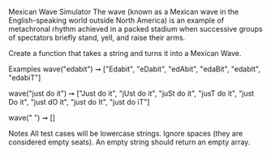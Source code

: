 Mexican Wave Simulator
The wave (known as a Mexican wave in the English-speaking world outside North America) is an example of metachronal rhythm achieved in a packed stadium when successive groups of spectators briefly stand, yell, and raise their arms.

Create a function that takes a string and turns it into a Mexican Wave.

Examples
wave("edabit") ➞ ["Edabit", "eDabit", "edAbit", "edaBit", "edabIt", "edabiT"]

wave("just do it") ➞ ["Just do it", "jUst do it", "juSt do it", "jusT do it", "just Do it", "just dO it", "just do It", "just do iT"]

wave(" ") ➞ []

Notes
All test cases will be lowercase strings.
Ignore spaces (they are considered empty seats).
An empty string should return an empty array.